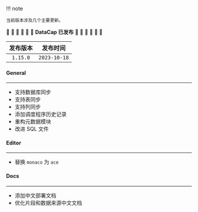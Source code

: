 !!! note

    当前版本涉及几个主要更新。

:tada: :tada: :tada: :tada: :tada: :tada: **DataCap 已发布** :tada: :tada: :tada: :tada: :tada: :tada:

|   发布版本   |     发布时间     |
|:--------:|:------------:|
| `1.15.0` | `2023-10-18` |

#### General

---

- 支持数据库同步
- 支持表同步
- 支持列同步
- 添加调度程序历史记录
- 重构元数据模块
- 改进 SQL 文件

#### Editor

---

- 替换 `monaco` 为 `ace`

#### Docs

---

- 添加中文部署文档
- 优化片段和数据来源中文文档
